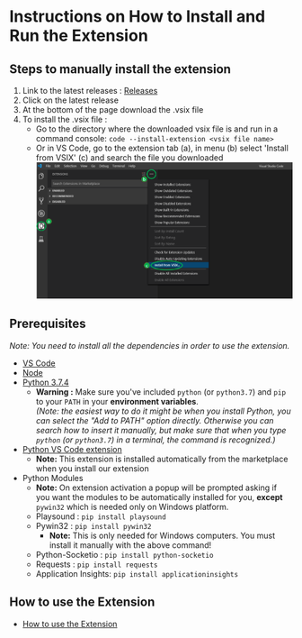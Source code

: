 # Instructions on How to Install and Run the Extension

## Steps to manually install the extension

1. Link to the latest releases :
   [Releases](https://github.com/microsoft/vscode-python-embedded/releases)
2. Click on the latest release
3. At the bottom of the page download the .vsix file
4. To install the .vsix file :
   - Go to the directory where the downloaded vsix file is and run in a command console: `code --install-extension <vsix file name>`
   - Or in VS Code, go to the extension tab (a), in menu (b) select 'Install from VSIX' (c) and search the file you downloaded
     ![VSIX Install Instructions](./vsix-install-instructions.png)

## Prerequisites

_Note: You need to install all the dependencies in order to use the extension._

- [VS Code](https://code.visualstudio.com/Download)
- [Node](https://nodejs.org/en/download/)
- [Python 3.7.4](https://www.python.org/downloads/)
  - **Warning :** Make sure you've included `python` (or `python3.7`) and `pip` to your `PATH` in your **environment variables**.  
    _(Note: the easiest way to do it might be when you install Python, you can select the "Add to PATH" option directly. Otherwise you can search how to insert it manually, but make sure that when you type `python` (or `python3.7`) in a terminal, the command is recognized.)_
- [Python VS Code extension](https://marketplace.visualstudio.com/items?itemName=ms-python.python)
  - **Note:** This extension is installed automatically from the marketplace when you install our extension
- Python Modules
  - **Note:** On extension activation a popup will be prompted asking if you want the modules to be automatically installed for you, **except** `pywin32` which is needed only on Windows platform.
  - Playsound : `pip install playsound`
  - Pywin32 : `pip install pywin32`
    - **Note:** This is only needed for Windows computers. You must install it manually with the above command!
  - Python-Socketio : `pip install python-socketio`
  - Requests : `pip install requests`
  - Application Insights: `pip install applicationinsights`

## How to use the Extension

- [How to use the Extension](/docs/how-to-use.md)
